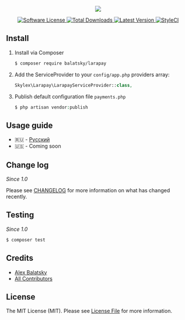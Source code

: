 <p align="center"><img src="https://skylex.pro/uploads/larapay/logo.svg"></p>

<p align="center">
    <a href="./LICENSE.md">
        <img src="https://img.shields.io/badge/license-MIT-brightgreen.svg?style=flat-square" alt="Software License">
    </a>
    <a href="https://packagist.org/packages/laravel/socialite">
        <img src="https://img.shields.io/packagist/dt/balatsky/payments.svg?style=flat-square" alt="Total Downloads">
    </a>
    <a href="">
        <img src="https://img.shields.io/packagist/v/balatsky/payments.svg?style=flat-square" alt="Latest Version">
    </a>
    <a href="https://packagist.org/packages/laravel/socialite">
        <img src="https://styleci.io/repos/84937825/shield" alt="StyleCI">
    </a>
</p>

Install
-------
1. Install via Composer
    ``` bash
    $ composer require balatsky/larapay
    ```

2. Add the ServiceProvider to your `config/app.php` providers array:
   ``` php
   Skylex\Larapay\LarapayServiceProvider::class,
   ```

3. Publish default configuration file `payments.php`
   ``` php
   $ php artisan vendor:publish
   ```

Usage guide
-----------
- 🇷🇺 - [Русский](guide/ru.md)
- 🇺🇸 - Coming soon

Change log
----------
*Since 1.0*

Please see [CHANGELOG](CHANGELOG.md) for more information on what has changed recently.

Testing
-------
*Since 1.0*
``` bash
$ composer test
```

Credits
-------
- [Alex Balatsky](https://github.com/balatsky)
- [All Contributors](../../contributors)

License
-------
The MIT License (MIT). Please see [License File](LICENSE.md) for more information.

